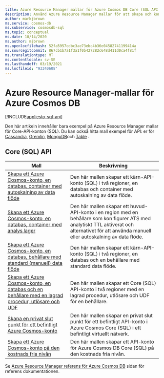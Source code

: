 ```yaml
---
title: Azure Resource Manager mallar för Azure Cosmos DB Core (SQL API)
description: Använd Azure Resource Manager mallar för att skapa och konfigurera Azure Cosmos DB.
author: markjbrown
ms.service: cosmos-db
ms.subservice: cosmosdb-sql
ms.topic: conceptual
ms.date: 10/14/2020
ms.author: mjbrown
ms.openlocfilehash: 52fa5957cdbc3ae73ebc4b36e04582741199414a
ms.sourcegitcommit: 867cb1b7a1f3a1f0b427282c648d411d0ca4f81f
ms.translationtype: MT
ms.contentlocale: sv-SE
ms.lasthandoff: 03/19/2021
ms.locfileid: "93340608"
---
```

# <a name="azure-resource-manager-templates-for-azure-cosmos-db"></a>Azure Resource Manager-mallar för Azure Cosmos DB
[!INCLUDE[appliesto-sql-api](includes/appliesto-sql-api.md)]

Den här artikeln innehåller bara exempel på Azure Resource Manager mallar för Core-API-konton (SQL). Du kan också hitta mall exempel för API: er för [Cassandra](templates-samples-cassandra.md), [Gremlin](templates-samples-gremlin.md), [MongoDB](templates-samples-mongodb.md)och [Table](templates-samples-table.md) .

## <a name="core-sql-api"></a>Core (SQL) API

|**Mall**|**Beskrivning**|
|---|---|
|[Skapa ett Azure Cosmos-konto, en databas, container med autoskalning av data flöde](manage-with-templates.md#create-autoscale) | Den här mallen skapar ett kärn-API-konto (SQL) i två regioner, en databas och container med autoskalning av data flöde. |
|[Skapa ett Azure Cosmos-konto, en databas, container med analys lager](manage-with-templates.md#create-analytical-store) | Den här mallen skapar ett huvud-API-konto i en region med en behållare som kon figurer ATS med analytiskt TTL aktiverat och alternativet för att använda manuell eller autoskalning av data flöde. |
|[Skapa ett Azure Cosmos-konto, en databas, behållare med standard (manuell) data flöde](manage-with-templates.md#create-manual) | Den här mallen skapar ett kärn-API-konto (SQL) i två regioner, en databas och en behållare med standard data flöde. |
|[Skapa ett Azure Cosmos-konto, en databas och en behållare med en lagrad procedur, utlösare och UDF](manage-with-templates.md#create-sproc) | Den här mallen skapar ett Core (SQL) API-konto i två regioner med en lagrad procedur, utlösare och UDF för en behållare. |
|[Skapa en privat slut punkt för ett befintligt Azure Cosmos-konto](how-to-configure-private-endpoints.md#create-a-private-endpoint-by-using-a-resource-manager-template) |  Den här mallen skapar en privat slut punkt för ett befintligt API-konto i Azure Cosmos Core (SQL) i ett befintligt virtuellt nätverk. |
|[Skapa ett Azure Cosmos-konto på den kostnads fria nivån](manage-with-templates.md#free-tier) |  Den här mallen skapar ett API-konto för Azure Cosmos DB Core (SQL) på den kostnads fria nivån. |

Se [Azure Resource Manager referens för Azure Cosmos DB](/azure/templates/microsoft.documentdb/allversions) sidan för referens dokumentationen.
